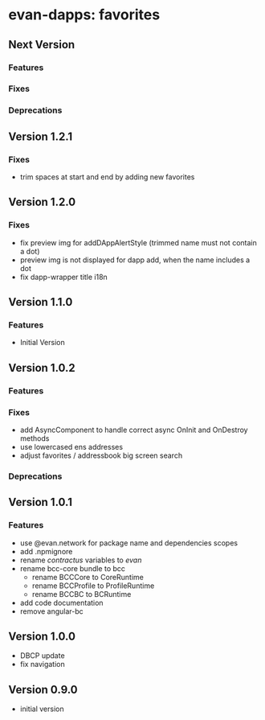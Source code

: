 # evan-dapps: favorites

## Next Version
### Features
### Fixes
### Deprecations

## Version 1.2.1
### Fixes
- trim spaces at start and end by adding new favorites

## Version 1.2.0
### Fixes
- fix preview img for addDAppAlertStyle (trimmed name must not contain a dot)
- preview img is not displayed for dapp add, when the name includes a dot
- fix dapp-wrapper title i18n

## Version 1.1.0
### Features
- Initial Version

## Version 1.0.2
### Features
### Fixes
- add AsyncComponent to handle correct async OnInit and OnDestroy methods
- use lowercased ens addresses
- adjust favorites / addressbook big screen search

### Deprecations

## Version 1.0.1
### Features
- use @evan.network for package name and dependencies scopes
- add .npmignore
- rename *contractus* variables to *evan*
- rename bcc-core bundle to bcc
  - rename BCCCore to CoreRuntime
  - rename BCCProfile to ProfileRuntime
  - rename BCCBC to BCRuntime
- add code documentation
- remove angular-bc

## Version 1.0.0
- DBCP update
- fix navigation

## Version 0.9.0
- initial version